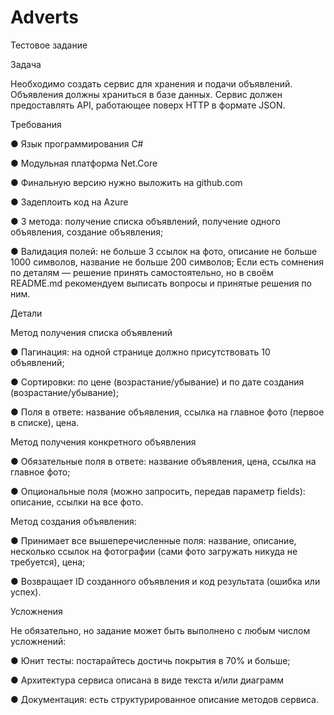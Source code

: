 # Adverts

Тестовое задание

Задача

Необходимо создать сервис для хранения и подачи объявлений. Объявления
должны храниться в базе данных. Сервис должен предоставлять API, работающее
поверх HTTP в формате JSON.

Требования

● Язык программирования C#

● Модульная платформа Net.Core

● Финальную версию нужно выложить на github.com

● Задеплоить код на Azure

● 3 метода: получение списка объявлений, получение одного объявления,
создание объявления;

● Валидация полей: не больше 3 ссылок на фото, описание не больше 1000
символов, название не больше 200 символов;
Если есть сомнения по деталям — решение принять самостоятельно, но в своём
README.md рекомендуем выписать вопросы и принятые решения по ним.

Детали

Метод получения списка объявлений

● Пагинация: на одной странице должно присутствовать 10 объявлений;

● Cортировки: по цене (возрастание/убывание) и по дате создания
(возрастание/убывание);

● Поля в ответе: название объявления, ссылка на главное фото (первое в
списке), цена.

Метод получения конкретного объявления

● Обязательные поля в ответе: название объявления, цена, ссылка на главное
фото;

● Опциональные поля (можно запросить, передав параметр fields): описание,
ссылки на все фото.

Метод создания объявления:

● Принимает все вышеперечисленные поля: название, описание, несколько
ссылок на фотографии (сами фото загружать никуда не требуется), цена;

● Возвращает ID созданного объявления и код результата (ошибка или успех).

Усложнения

Не обязательно, но задание может быть выполнено с любым числом усложнений:

● Юнит тесты: постарайтесь достичь покрытия в 70% и больше;

● Архитектура сервиса описана в виде текста и/или диаграмм

● Документация: есть структурированное описание методов сервиса.
